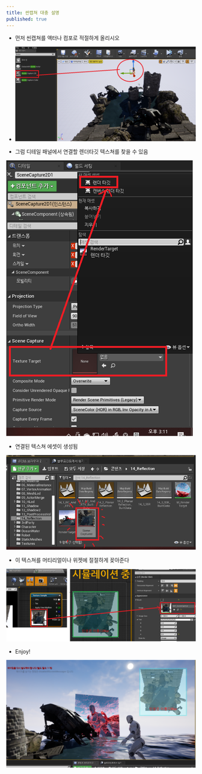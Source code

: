 ```yaml
---
title: 싼캡쳐 대충 설명
published: true
---
```


- 먼저 씬캡쳐를 액터나 컴포로 적절하게 올리시오
>
- ![01_ScenenCapture](Images/Qna/01_SceneCapture.png)
>
- 그럼 디테일 패널에서 연결할 렌더타깃 텍스쳐를 찾을 수 있음
>
![02_ScenenCapture](Images/Qna/02_SceneCapture.png)
>
- 연결된 텍스쳐 에셋이 생성됨
>
![03_ScenenCapture](Images/Qna/03_SceneCapture.png)
>
- 이 텍스쳐를 머티리얼이나 위젯에 절절하게 꽂아준다
>
![04_ScenenCapture](Images/Qna/04_SceneCapture.png)
>
- Enjoy!
>
![05_ScenenCapture](Images/Qna/05_SceneCapture.png)
